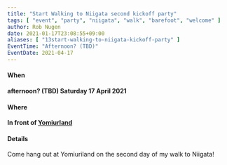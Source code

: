 ```yaml
---
title: "Start Walking to Niigata second kickoff party"
tags: [ "event", "party", "niigata", "walk", "barefoot", "welcome" ]
author: Rob Nugen
date: 2021-01-17T23:08:55+09:00
aliases: [ "13start-walking-to-niigata-kickoff-party" ]
EventTime: "Afternoon? (TBD)"
EventDate: 2021-04-17
---
```


#### When

**afternoon? (TBD) Saturday 17 April 2021**

#### Where

**In front of [Yomiurland](https://goo.gl/maps/R4GdFan8VxUguJbk9)**

#### Details

Come hang out at Yomiuriland on the second day of my walk to Niigata!
